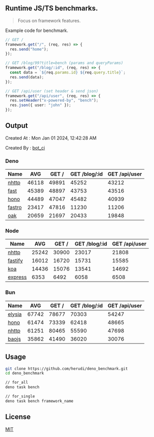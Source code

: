 ## Runtime JS/TS benchmarks.

> Focus on framework features.

Example code for benchmark.
```ts
// GET /
framework.get("/", (req, res) => {
  res.send("home");
});

// GET /blog/99?title=bench (params and queryParams)
framework.get("/blog/:id", (req, res) => {
  const data = `${req.params.id} ${req.query.title}`;
  res.send(data);
});

// GET /api/user (set header & send json)
framework.get("/api/user", (req, res) => {
  res.setHeader("x-powered-by", "bench");
  res.json({ user: "john" });
});
```

## Output
Created At : Mon Jan 01 2024, 12:42:28 AM

Created By : [bot_ci](https://github.com/herudi/deno_benchmarks/commits?author=github-actions%5Bbot%5D)


### Deno
|Name|AVG|GET /|GET /blog/:id|GET /api/user|
|----|----|----|----|----|
|[nhttp](https://github.com/nhttp/nhttp)|46118|49891|45252|43212|
|[fast](https://github.com/danteissaias/fast)|45389|48897|43753|43516|
|[hono](https://github.com/honojs/hono)|44489|47047|45482|40939|
|[fastro](https://github.com/fastrodev/fastro)|23417|47816|11230|11206|
|[oak](https://github.com/oakserver/oak)|20659|21697|20433|19848|
  


### Node
|Name|AVG|GET /|GET /blog/:id|GET /api/user|
|----|----|----|----|----|
|[nhttp](https://github.com/nhttp/nhttp)|25242|30900|23017|21808|
|[fastify](https://github.com/fastify/fastify)|16012|16720|15731|15585|
|[koa](https://github.com/koajs/koa)|14436|15076|13541|14692|
|[express](https://github.com/expressjs/express)|6353|6492|6058|6508|
  


### Bun
|Name|AVG|GET /|GET /blog/:id|GET /api/user|
|----|----|----|----|----|
|[elysia](https://github.com/elysiajs/elysia)|67742|78677|70303|54247|
|[hono](https://github.com/honojs/hono)|61474|73339|62418|48665|
|[nhttp](https://github.com/nhttp/nhttp)|61251|80465|55590|47698|
|[baojs](https://github.com/mattreid1/baojs)|35862|41490|36020|30076|
  



## Usage

```bash
git clone https://github.com/herudi/deno_benchmark.git
cd deno_benchmark

// for_all
deno task bench

// for_single
deno task bench framework_name
```

## License

[MIT](LICENSE)

